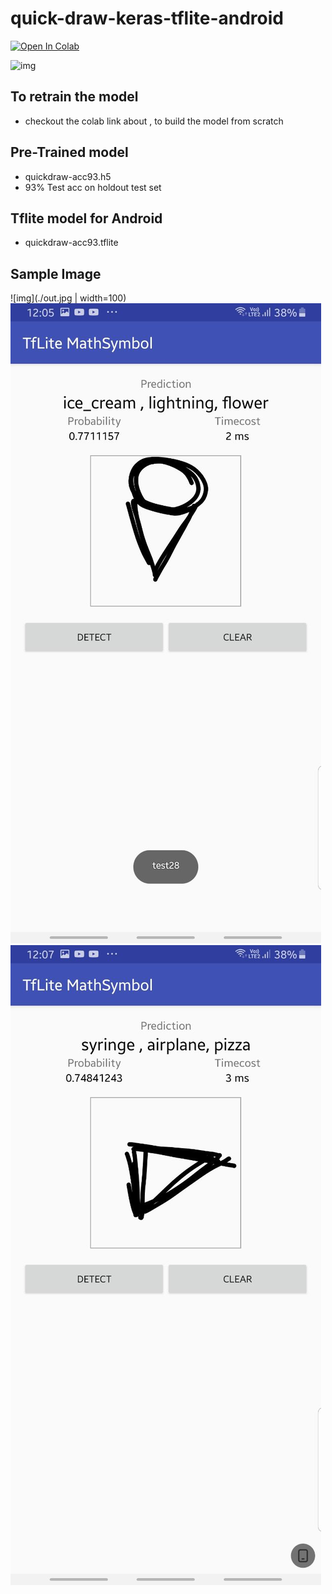 # quick-draw-keras-tflite-android


[![Open In Colab](https://colab.research.google.com/assets/colab-badge.svg)](https://colab.research.google.com/github/balaprasanna/quick-draw-keras-tflite-android/blob/master/Quick_Draw_Keras_Sketcher.ipynb)


![img](https://github.com/googlecreativelab/quickdraw-dataset/raw/master/preview.jpg)

## To retrain the model
- checkout the colab link about , to build the model from scratch

## Pre-Trained model
- quickdraw-acc93.h5
- 93% Test acc on holdout test set

## Tflite model for Android
- quickdraw-acc93.tflite


## Sample Image
![img](./out.jpg | width=100)
![img](./out1.jpg)
![img](./out2.jpg)
